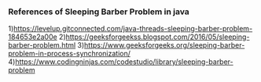 ### References of Sleeping Barber Problem in java

1)https://levelup.gitconnected.com/java-threads-sleeping-barber-problem-184653e2a00e
2)https://geeksforgeekss.blogspot.com/2016/05/sleeping-barber-problem.html
3)https://www.geeksforgeeks.org/sleeping-barber-problem-in-process-synchronization/
4)https://www.codingninjas.com/codestudio/library/sleeping-barber-problem
